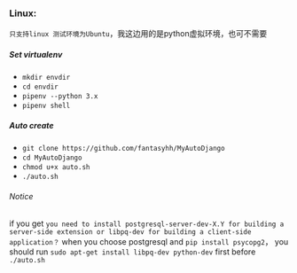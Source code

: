 ### Linux:
`只支持linux 测试环境为Ubuntu`，我这边用的是python虚拟环境，也可不需要
##### Set virtualenv

- `mkdir envdir`
- `cd envdir`
- `pipenv --python 3.x`
- `pipenv shell`


##### Auto create 
- `git clone https://github.com/fantasyhh/MyAutoDjango`
- `cd MyAutoDjango`
- `chmod u+x auto.sh`
-  `./auto.sh`


###### Notice
if  you get `you need to install postgresql-server-dev-X.Y for building a server-side extension or libpq-dev for building a client-side application？` when you choose postgresql and `pip install psycopg2`， you should run `sudo apt-get install libpq-dev python-dev` first before  `./auto.sh`
